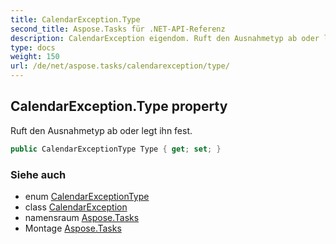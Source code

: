 ```yaml
---
title: CalendarException.Type
second_title: Aspose.Tasks für .NET-API-Referenz
description: CalendarException eigendom. Ruft den Ausnahmetyp ab oder legt ihn fest.
type: docs
weight: 150
url: /de/net/aspose.tasks/calendarexception/type/
---
```

## CalendarException.Type property

Ruft den Ausnahmetyp ab oder legt ihn fest.

```csharp
public CalendarExceptionType Type { get; set; }
```

### Siehe auch

* enum [CalendarExceptionType](../../calendarexceptiontype/)
* class [CalendarException](../)
* namensraum [Aspose.Tasks](../../calendarexception/)
* Montage [Aspose.Tasks](../../../)


